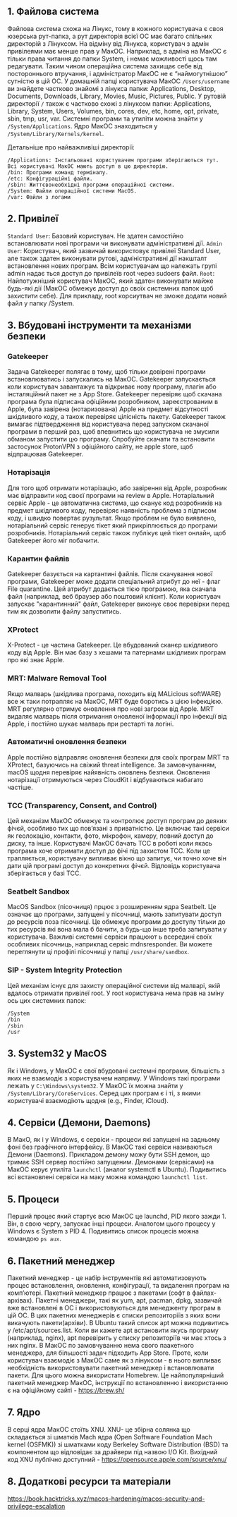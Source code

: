 ## 1. Файлова система
Файлова система схожа на Лінукс, тому в кожного користувача є своя юзерська рут-папка, а рут директорія всієї ОС має багато спільних директорій з Лінуксом. На відміну від Лінукса, користувач з адмін привілеями має менше прав у МакОС. Наприклад, в адміна на МакОС є тільки права читання до папки System, і немає можливості щось там редагувати. Таким чином операційна система захищає себе від постороннього втручання, і адміністратор МакОС не є “наймогутнішою” сутністю в цій ОС.
У домашній папці користувача МакОС `/Users/username` ви знайдете частково знайомі з лінукса папки: Applications, Desktop, Documents, Downloads, Library, Movies, Music, Pictures, Public.
У рутовій директорії `/` також є частково схожі з лінуксом папки: Applications, Library, System, Users, Volumes, bin, cores, dev, etc, home, opt, private, sbin, tmp, usr, var.
Системні програми та утиліти можна знайти у `/System/Applications`.
Ядро МакОС знаходиться у `/System/Library/Kernels/kernel`.

Детальніше про найважливіші директорії:
```
/Applications: Інстальовані користувачем програми зберігаються тут. Всі користувачі МакОС мають доступ в цю директорію.
/bin: Програми команд терміналу.
/etc: Конфігураційні файли.
/sbin: Життєвонеобхідні програми операційної системи.
/System: Файли операційної системи MacOS.
/var: Файли з логами
```

## 2. Привілеї
`Standard User`: Базовий користувач. Не здатен самостійно встановлювати нові програми чи виконувати адміністративні дії.
`Admin User`: Користувач, який зазвичай використовує привілеї Standard User, але також здатен виконувати рутові, адміністративні дії накшталт встановлення нових програм. Всім користувачам що належать групі admin надає ться доступ до привілеїв root через sudoers файл.
`Root`: Найпотужніший користувач МакОС, який здатен виконувати майже будь-які дії (МакОС обмежує доступ до своїх системних папок щоб захистити себе). Для прикладу, root корсиутвач не зможе додати новий файл у папку /System. 

## 3. Вбудовані інструменти та механізми безпеки
### Gatekeeper
Задача Gatekeeper полягає в тому, щоб тільки довірені програми встановлюватись і запускались на МакОС. Gatekeeper запускається коли користувач завантажує та відкриває нову програму, плагін або інсталяційний пакет не з App Store. Gatekeeper перевіряє щоб скачана програма була підписана офіційним розробником, зареєстрованим в Apple, була завірена (нотаризована) Apple на предмет відсутності шкідливого коду, а також перевіряє цілісність пакету. Gatekeeper також вимагає підтвердження від користувача перед запуском скачаної програми в перший раз, щоб впевнитись що користувача не змусили обманом запустити цю програму.
Спробуйте скачати та встановити застосунок ProtonVPN з офіційного сайту, не apple store, щоб відпрацював Gatekeeper.

### Нотарізація
Для того щоб отримати нотарізацію, або завірення від Apple, розробник має відправити код своєї програми на review в Apple. Нотаріальний сервіс Apple - це автоматична система, що сканує код розробників на предмет шкідливого коду, перевіряє наявність проблема з підписом коду, і швидко повертає рузультат. Якщо проблем не було виявлено, нотаріальний сервіс генерує тікет який прикріплюється до програми розробників. Нотаріальний сервіс також публікує цей тікет онлайн, щоб Gatekeeper його міг побачити.

### Карантин файлів
Gatekeeper базується на картантині файлів.
Після скачування нової програми, Gatekeeper може додати спеціальний атрибут до неї - флаг File quarantine. Цей атрибут додається тією програмою, яка скачала файл (наприклад, веб браузер або поштовий клієнт).
Коли користувач запускає "карантинний" файл, Gatekeeper виконує своє перевірки перед тим як дозволити файлу запуститись.

### XProtect
X-Protect - це частина Gatekeeper. Це вбудований сканєр шкідливого коду від Apple. Він має базу з хешами та патернами шкідливих програм про які знає Apple.

### MRT: Malware Removal Tool
Якщо малварь (шкідлива програма, походить від MALicious softWARE) все ж таки потрапляє на МакОС, MRT буде боротись з цією інфекцією. MRT регулярно отримує оновлення про нові загрози від Apple. MRT видаляє малварь після отримання оновленої інформації про інфекції від Apple, і постійно шукає малварь при рестарті та логіні.

### Автоматичні оновлення безпеки
Apple постійно відправляє оновлення безпеки для своїх програм MRT та XProtect, базуючись на свіжий threat intelligence. За замовчуванням, macOS щодня перевіряє найявність оновлень безпеки. Оновлення нотарізації отримуються через CloudKit і відбуваються набагато частіше.

### TCC (Transparency, Consent, and Control) 
Цей механізм МакОС обмежує та контролює доступ програм до деяких фічєй, особливо тих що повʼязані з приватністю. Це включає такі сервіси як геолокацію, контакти, фото, мікрофон, камеру, повний доступ до диску, та інше.
Користувачі МакОС бачать TCC в роботі коли якась програма хоче отримати доступ до фічі під захистом TCC. Коли це трапляється, користувачу випливає вікно що запитує, чи точно хоче він дати цій програмі доступ до конкретних фічєй. Відповідь користувача зберігається у базі TCC. 

### Seatbelt Sandbox
MacOS Sandbox (пісочниця) прцює з розширенням ядра Seatbelt. Це означає що програми, запущені у пісочниці, мають запитувати доступ до ресурсів поза пісочниці. Це обмежує програми до доступу тільки до тих ресурсів які вона мала б бачити, а будь-що інше треба запитувати у користувача.
Важливі системні сервіси працюют ь всередині своїх особливих пісочниць, наприклад сервіс mdnsresponder. Ви можете переглянути ці профілі пісочниці у папці `/usr/share/sandbox`.

### SIP - System Integrity Protection
Цей механізм існує для захисту операційної системи від малварі, якій вдалось отримати привілеї root. У root користувача нема прав на зміну ось цих системних папок:
```
/System
/bin
/sbin
/usr
```

## 3. System32 у MacOS
Як і Windows, у МакОС є свої вбудовані системні програми, більшість з яких не взаємодіє з користувачем напряму. У Windows такі програми лежать у `C:\Windows\system32`. У МакОС їх можна знайти у `/System/Library/CoreServices`. Серед цих програм є і ті, з якими користувачі взаємодіють щодня (e.g., Finder, iCloud). 
 
## 4. Сервіси (Демони, Daemons)
В МакО, як і у Windows, є сервіси - процеси які запущені на задньому фоні без графічного інтерфейсу. В МакОС такі сервіси називаються Демони (Daemons). Прикладом демону можу бути SSH демон, що тримає SSH сервер постійно запущеним. Демонами (сервісами) на МакОС керує утиліта `launchctl` (аналог systemctl в Ubuntu). Подивитись всі встановлені сервіси на маку можна командою `launchctl list`. 

## 5. Процеси
Перший процес який стартує всю МакОС це launchd, PID якого зажди 1. Він, в свою чергу, запускає інші процеси. Аналогом цього процесу у Windows є System з PID 4. Подивитись список процесів можна командою `ps aux`.

## 6. Пакетний менеджер
Пакетний менеджер - це набір інструментів які автоматизовують процес встановлення, оновлення, конфігурації, та видалення програм на компʼютері. Пакетний менеджер працює з пакетами (софт в файлах-архівах). Пакетні менеджери, такі як yum, apt, pacman, dpkg, зазвичай вже встановлені в ОС і використовуються для менедженту програм в цій ОС. В цих пакетних менеджерів є списки репозиторіїв з яких вони викачують пакети(архіви). В Ubuntu такий список apt можна подивитись у /etc/apt/sources.list. Коли ви кажете apt встановити якусь програму (наприклад, nginx), apt перевірить у списку репозиторіїв чи має хтось з них nginx. В МакОС по замовчуванню нема свого паакетного менеджера, для більшості задач підходить App Store. Проте, коли користувач взаємодіє з МакОС саме як з лінуксом - в нього випливає необхідність використовувати пакетний менеджер і встановлювати пакети. Для цього можна використати Homebrew. Це найпопулярніший пакетний менеджер МакОС, інструкції по встановленню і використанню є на офіційному сайті - https://brew.sh/

## 7. Ядро
В серці ядра МакОС стоїть XNU. XNU- це збірна солянка що складається зі шматків Mach ядра (Open Software Foundation Mach kernel (OSFMK)) зі шматками коду Berkeley Software Distribution (BSD) та компонентом що відповідає за драйвери під назвою I/O Kit. Вихідний код XNU публічно доступний - https://opensource.apple.com/source/xnu/

## 8. Додаткові ресурси та матеріали
https://book.hacktricks.xyz/macos-hardening/macos-security-and-privilege-escalation
